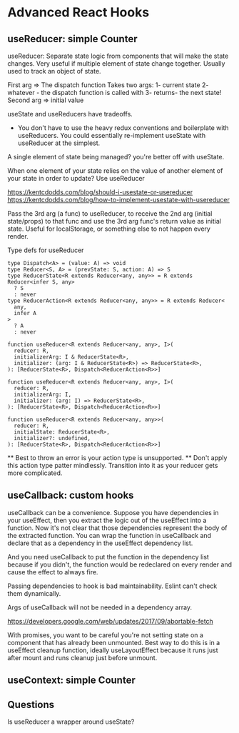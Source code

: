 # Advanced React Hooks

## useReducer: simple Counter

useReducer: Separate state logic from components that will make the state
changes. Very useful if multiple element of state change together. Usually used
to track an object of state.

First arg => The dispatch function Takes two args: 1- current state 2-
whatever - the dispatch function is called with 3- returns- the next state!
Second arg => initial value

useState and useReducers have tradeoffs.

- You don't have to use the heavy redux conventions and boilerplate with
  useReducers. You could essentially re-implement useState with useReducer at
  the simplest.

A single element of state being managed? you're better off with useState.

When one element of your state relies on the value of another element of your
state in order to update? Use useReducer

https://kentcdodds.com/blog/should-i-usestate-or-usereducer
https://kentcdodds.com/blog/how-to-implement-usestate-with-usereducer

Pass the 3rd arg (a func) to useReducer, to receive the 2nd arg (initial
state/props) to that func and use the 3rd arg func's return value as initial
state. Useful for localStorage, or something else to not happen every render.

Type defs for useReducer

```
type Dispatch<A> = (value: A) => void
type Reducer<S, A> = (prevState: S, action: A) => S
type ReducerState<R extends Reducer<any, any>> = R extends Reducer<infer S, any>
  ? S
  : never
type ReducerAction<R extends Reducer<any, any>> = R extends Reducer<
  any,
  infer A
>
  ? A
  : never

function useReducer<R extends Reducer<any, any>, I>(
  reducer: R,
  initializerArg: I & ReducerState<R>,
  initializer: (arg: I & ReducerState<R>) => ReducerState<R>,
): [ReducerState<R>, Dispatch<ReducerAction<R>>]

function useReducer<R extends Reducer<any, any>, I>(
  reducer: R,
  initializerArg: I,
  initializer: (arg: I) => ReducerState<R>,
): [ReducerState<R>, Dispatch<ReducerAction<R>>]

function useReducer<R extends Reducer<any, any>>(
  reducer: R,
  initialState: ReducerState<R>,
  initializer?: undefined,
): [ReducerState<R>, Dispatch<ReducerAction<R>>]
```

\*\* Best to throw an error is your action type is unsupported. \*\* Don't apply
this action type patter mindlessly. Transition into it as your reducer gets more
complicated.

## useCallback: custom hooks

useCallback can be a convenience. Suppose you have dependencies in your
useEffect, then you extract the logic out of the useEffect into a function. Now
it's not clear that those dependencies represent the body of the extracted
function. You can wrap the function in useCallback and declare that as a
dependency in the useEffect dependency list.

And you need useCallback to put the function in the dependency list because if
you didn't, the function would be redeclared on every render and cause the
effect to always fire.

Passing dependencies to hook is bad maintainability. Eslint can't check them
dynamically.

Args of useCallback will not be needed in a dependency array.

https://developers.google.com/web/updates/2017/09/abortable-fetch

With promises, you want to be careful you're not setting state on a component
that has already been unmounted. Best way to do this is in a useEffect cleanup
function, ideally useLayoutEffect because it runs just after mount and runs
cleanup just before unmount.

## useContext: simple Counter

## Questions

Is useReducer a wrapper around useState?
